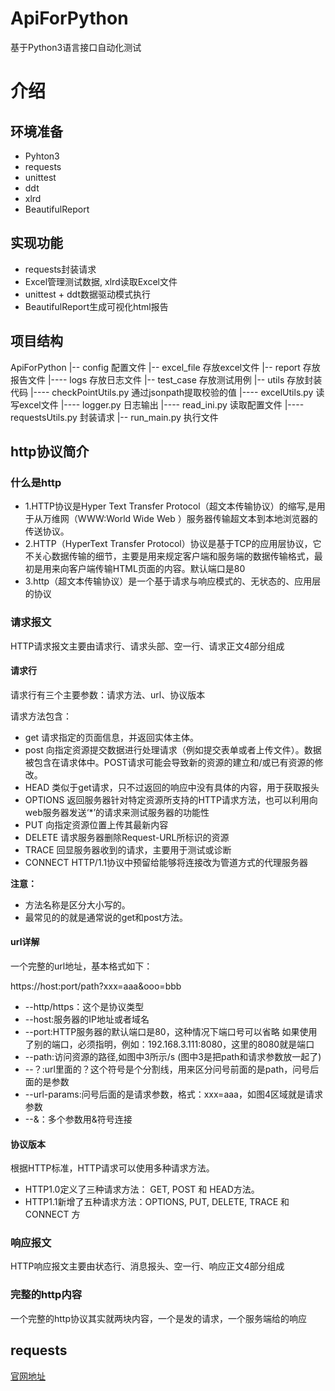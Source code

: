# ApiForPython
基于Python3语言接口自动化测试

# 介绍
## 环境准备
- Pyhton3
- requests
- unittest
- ddt
- xlrd
- BeautifulReport

## 实现功能
- requests封装请求
- Excel管理测试数据, xlrd读取Excel文件
- unittest + ddt数据驱动模式执行
- BeautifulReport生成可视化html报告

## 项目结构
ApiForPython
    |-- config 配置文件
    |-- excel_file 存放excel文件
    |-- report 存放报告文件
    |---- logs 存放日志文件
    |-- test_case 存放测试用例
    |-- utils 存放封装代码
    |---- checkPointUtils.py 通过jsonpath提取校验的值
    |---- excelUtils.py 读写excel文件
    |---- logger.py 日志输出
    |---- read_ini.py 读取配置文件
    |---- requestsUtils.py 封装请求
    |-- run_main.py 执行文件
    
## http协议简介
### 什么是http
- 1.HTTP协议是Hyper Text Transfer Protocol（超文本传输协议）的缩写,是用于从万维网（WWW:World Wide Web ）服务器传输超文本到本地浏览器的传送协议。
- 2.HTTP（HyperText Transfer Protocol）协议是基于TCP的应用层协议，它不关心数据传输的细节，主要是用来规定客户端和服务端的数据传输格式，最初是用来向客户端传输HTML页面的内容。默认端口是80
- 3.http（超文本传输协议）是一个基于请求与响应模式的、无状态的、应用层的协议
### 请求报文
HTTP请求报文主要由请求行、请求头部、空一行、请求正文4部分组成

#### 请求行
请求行有三个主要参数：请求方法、url、协议版本

请求方法包含：
- get 请求指定的页面信息，并返回实体主体。 
- post 向指定资源提交数据进行处理请求（例如提交表单或者上传文件）。数据被包含在请求体中。POST请求可能会导致新的资源的建立和/或已有资源的修改。
- HEAD 类似于get请求，只不过返回的响应中没有具体的内容，用于获取报头 
- OPTIONS 返回服务器针对特定资源所支持的HTTP请求方法，也可以利用向web服务器发送‘*’的请求来测试服务器的功能性
- PUT 向指定资源位置上传其最新内容
- DELETE 请求服务器删除Request-URL所标识的资源
- TRACE 回显服务器收到的请求，主要用于测试或诊断
- CONNECT HTTP/1.1协议中预留给能够将连接改为管道方式的代理服务器

**注意：**
- 方法名称是区分大小写的。
- 最常见的的就是通常说的get和post方法。

#### url详解
一个完整的url地址，基本格式如下：

https://host:port/path?xxx=aaa&ooo=bbb

- --http/https：这个是协议类型
- --host:服务器的IP地址或者域名
- --port:HTTP服务器的默认端口是80，这种情况下端口号可以省略
    如果使用了别的端口，必须指明，例如：192.168.3.111:8080，这里的8080就是端口
- --path:访问资源的路径,如图中3所示/s (图中3是把path和请求参数放一起了)
- --？:url里面的？这个符号是个分割线，用来区分问号前面的是path，问号后面的是参数
- --url-params:问号后面的是请求参数，格式：xxx=aaa，如图4区域就是请求参数
- --&：多个参数用&符号连接

#### 协议版本
根据HTTP标准，HTTP请求可以使用多种请求方法。
- HTTP1.0定义了三种请求方法： GET, POST 和 HEAD方法。
- HTTP1.1新增了五种请求方法：OPTIONS, PUT, DELETE, TRACE 和 CONNECT 方


### 响应报文
HTTP响应报文主要由状态行、消息报头、空一行、响应正文4部分组成

### 完整的http内容
一个完整的http协议其实就两块内容，一个是发的请求，一个服务端给的响应


## requests
[官网地址](http://cn.python-requests.org/zh_CN/latest/)

